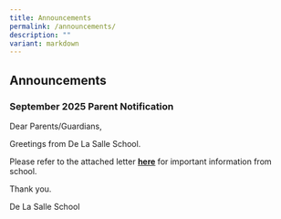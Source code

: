 ```yaml
---
title: Announcements
permalink: /announcements/
description: ""
variant: markdown
---
```

## Announcements


### September 2025 Parent Notification

Dear Parents/Guardians,

Greetings from De La Salle School.

Please refer to the attached letter [**here**](/files/2025/4_Sep_2025_PN.pdf) for important information from school.&nbsp;

Thank you.
  
De La Salle School